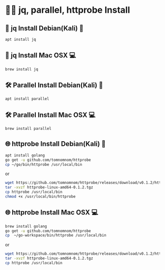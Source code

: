 # 💎💡 jq, parallel, httprobe Install

## 🍪 jq Install Debian(Kali) 🐧
```bash
apt install jq 
```
##  🍪 jq Install Mac OSX 💻
```bash
brew install jq 
```
## 🛠 Parallel Install Debian(Kali) 🐧
```bash
apt install parallel 
```
## 🛠 Parallel Install Mac OSX 💻
```bash
brew install parallel 
```

## 🌐 httprobe Install Debian(Kali) 🐧
```bash
apt install golang
go get -u github.com/tomnomnom/httprobe
cp ~/go/bin/httprobe /usr/local/bin
```
or
```bash
wget https://github.com/tomnomnom/httprobe/releases/download/v0.1.2/httprobe-linux-amd64-0.1.2.tgz
tar -xvzf httprobe-linux-amd64-0.1.2.tgz
cp httprobe /usr/local/bin
chmod +x /usr/local/bin/httprobe
```

## 🌐 httprobe Install Mac OSX 💻
```bash
brew install golang
go get -u github.com/tomnomnom/httprobe
cp  ~/go-workspace/bin/httprobe /usr/local/bin
```
or 
```bash
wget https://github.com/tomnomnom/httprobe/releases/download/v0.1.2/httprobe-darwin-amd64-0.1.2.tgz
tar -xvzf httprobe-linux-amd64-0.1.2.tgz
cp httprobe /usr/local/bin
```
